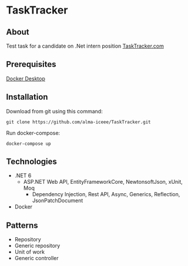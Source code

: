 # TaskTracker

## About

Test task for a candidate on .Net intern position
[TaskTracker.com](http://185.146.1.64:8001/swagger/index.html)

## Prerequisites

[Docker Desktop](https://www.docker.com/products/docker-desktop/)

## Installation

Download from git using this command:

```
git clone https://github.com/alma-iceee/TaskTracker.git
```

Run docker-compose:

```
docker-compose up
```

## Technologies

* .NET 6
  * ASP.NET Web API, EntityFrameworkCore, NewtonsoftJson, xUnit, Moq
    * Dependency Injection, Rest API, Async, Generics, Reflection, JsonPatchDocument
* Docker

## Patterns

* Repository
* Generic repository
* Unit of work
* Generic controller
